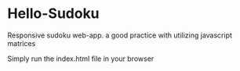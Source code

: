 # Hello-Sudoku
Responsive sudoku web-app. a good practice with utilizing javascript matrices

Simply run the index.html file in your browser

